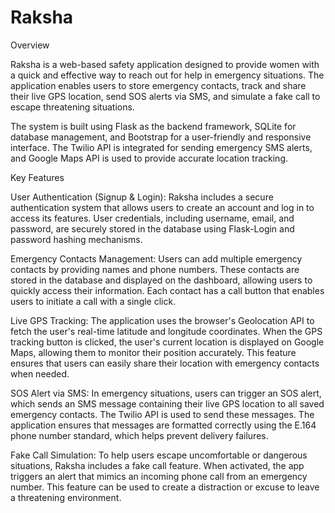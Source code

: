 # Raksha
Overview

Raksha is a web-based safety application designed to provide women with a quick and effective way to reach out for help in emergency situations. The application enables users to store emergency contacts, track and share their live GPS location, send SOS alerts via SMS, and simulate a fake call to escape threatening situations.

The system is built using Flask as the backend framework, SQLite for database management, and Bootstrap for a user-friendly and responsive interface. The Twilio API is integrated for sending emergency SMS alerts, and Google Maps API is used to provide accurate location tracking.

Key Features

User Authentication (Signup & Login): 
Raksha includes a secure authentication system that allows users to create an account and log in to access its features. User credentials, including username, email, and password, are securely stored in the database using Flask-Login and password hashing mechanisms.

Emergency Contacts Management: 
Users can add multiple emergency contacts by providing names and phone numbers. These contacts are stored in the database and displayed on the dashboard, allowing users to quickly access their information. Each contact has a call button that enables users to initiate a call with a single click.

Live GPS Tracking:
The application uses the browser's Geolocation API to fetch the user's real-time latitude and longitude coordinates. When the GPS tracking button is clicked, the user's current location is displayed on Google Maps, allowing them to monitor their position accurately. This feature ensures that users can easily share their location with emergency contacts when needed.

SOS Alert via SMS:
In emergency situations, users can trigger an SOS alert, which sends an SMS message containing their live GPS location to all saved emergency contacts. The Twilio API is used to send these messages. The application ensures that messages are formatted correctly using the E.164 phone number standard, which helps prevent delivery failures.

Fake Call Simulation:
To help users escape uncomfortable or dangerous situations, Raksha includes a fake call feature. When activated, the app triggers an alert that mimics an incoming phone call from an emergency number. This feature can be used to create a distraction or excuse to leave a threatening environment.
